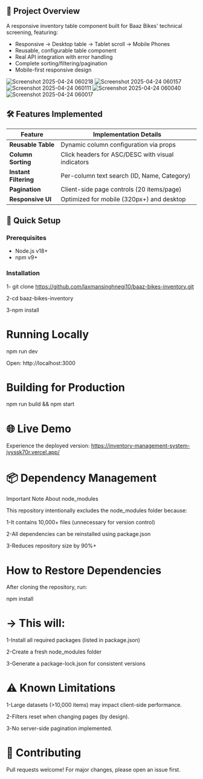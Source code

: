 ## 📌 Project Overview
A responsive inventory table component built for Baaz Bikes' technical screening, featuring:

- Responsive → Desktop table → Tablet scroll → Mobile Phones
- Reusable, configurable table component
- Real API integration with error handling
- Complete sorting/filtering/pagination
- Mobile-first responsive design

![Screenshot 2025-04-24 060218](https://github.com/user-attachments/assets/a7c5322e-8e3c-4e75-94c0-240c79c6ebac)
![Screenshot 2025-04-24 060157](https://github.com/user-attachments/assets/67d6abdf-6819-4ef3-9de7-7f64dde092ee)
![Screenshot 2025-04-24 060111](https://github.com/user-attachments/assets/4e21c015-7fe3-41b5-9b3e-91bb65f995c2)
![Screenshot 2025-04-24 060040](https://github.com/user-attachments/assets/2528039b-853b-45d1-9f6f-792d255e4f15)
![Screenshot 2025-04-24 060017](https://github.com/user-attachments/assets/229a4d61-1b3f-44d8-9f14-02afa2080192)


## 🛠️ Features Implemented

| Feature | Implementation Details |
|---------|------------------------|
| **Reusable Table** | Dynamic column configuration via props |
| **Column Sorting** | Click headers for ASC/DESC with visual indicators |
| **Instant Filtering** | Per-column text search (ID, Name, Category) |
| **Pagination** | Client-side page controls (20 items/page) |
| **Responsive UI** | Optimized for mobile (320px+) and desktop |

## 🚀 Quick Setup

### Prerequisites
- Node.js v18+
- npm v9+

### Installation

1- git clone https://github.com/laxmansinghnegi10/baaz-bikes-inventory.git

2-cd baaz-bikes-inventory

3-npm install


# Running Locally

npm run dev

Open: http://localhost:3000


# Building for Production

npm run build && npm start


# 🌐 Live Demo
Experience the deployed version: https://inventory-management-system-jvyssk70r.vercel.app/


# 📦 Dependency Management
Important Note About node_modules

This repository intentionally excludes the node_modules folder because:

1-It contains 10,000+ files (unnecessary for version control)

2-All dependencies can be reinstalled using package.json

3-Reduces repository size by 90%+

# How to Restore Dependencies

After cloning the repository, run:

npm install

# -> This will:

1-Install all required packages (listed in package.json)

2-Create a fresh node_modules folder

3-Generate a package-lock.json for consistent versions


# ⚠️ Known Limitations

1-Large datasets (>10,000 items) may impact client-side performance.

2-Filters reset when changing pages (by design).

3-No server-side pagination implemented.


# 🤝 Contributing

Pull requests welcome! For major changes, please open an issue first.










